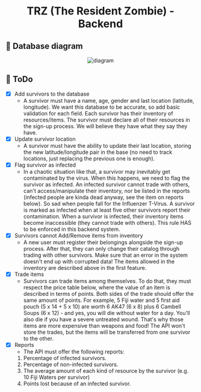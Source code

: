 <h1 align="center">
  TRZ (The Resident Zombie) - Backend
</h1>

## :mag_right: Database diagram

<p align="center">
  <img alt="diagram" src="https://user-images.githubusercontent.com/40550247/112885226-e1ab4180-90a6-11eb-8576-0743b3b74fc0.png" />
</p>

## :dart: ToDo
  - [x] Add survivors to the database
    - A survivor must have a name, age, gender and last location (latitude, longitude). We want this database to be accurate, so add basic validation for each field. Each survivor has their inventory of resources/items. The survivor must declare all of their resources in the sign-up process. We will believe they have what they say they have. 
  - [x] Update survivor location
    - A survivor must have the ability to update their last location, storing the new latitude/longitude pair in the base (no need to track locations, just replacing the previous one is enough).
  - [x] Flag survivor as infected
    - In a chaotic situation like that, a survivor may inevitably get contaminated by the virus. When this happens, we need to flag the survivor as infected. An infected survivor cannot trade with others, can't access/manipulate their inventory, nor be listed in the reports (infected people are kinda dead anyway, see the item on reports below). So sad when people fall for the Influenzer T-Virus.
    A survivor is marked as infected when at least five other survivors report their contamination. When a survivor is infected, their inventory items become inaccessible (they cannot trade with others). This rule HAS to be enforced in this backend system.
  - [x] Survivors cannot Add/Remove items from inventory
    - A new user must register their belongings alongside the sign-up process. After that, they can only change their catalog through trading with other survivors. Make sure that an error in the system doesn't end up with corrupted data! The items allowed in the inventory are described above in the first feature.
  - [x] Trade items
    - Survivors can trade items among themselves. To do that, they must respect the price table below, where the value of an item is described in terms of points. Both sides of the trade should offer the same amount of points. For example, 5 Fiji water and 5 first aid pouch (5 x 14 + 5 x 10) are worth 6 AK47 (6 x 8) plus 6 Cambell Soups (6 x 12) - and yes, you will die without water for a day. You'll also die if you have a severe untreated wound. That's why those items are more expensive than weapons and food! The API won't store the trades, but the items will be transferred from one survivor to the other.
  - [x] Reports
    - The API must offer the following reports:
    1. Percentage of infected survivors.
    1. Percentage of non-infected survivors.
    3. The average amount of each kind of resource by the survivor (e.g. 10 Fiji Waters per survivor)
    4. Points lost because of an infected survivor.

